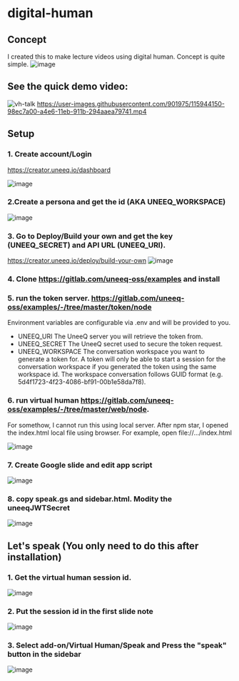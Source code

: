 
# digital-human
## Concept
I created this to make lecture videos using digital human. Concept is quite simple.
![image](https://user-images.githubusercontent.com/901975/115944140-8ffba880-a4e6-11eb-9422-e59626f9fe60.png)

## See the quick demo video:
![vh-talk](https://user-images.githubusercontent.com/901975/115944207-f84a8a00-a4e6-11eb-8120-68196a8d2788.gif)
https://user-images.githubusercontent.com/901975/115944150-98ec7a00-a4e6-11eb-911b-294aaea79741.mp4


## Setup
### 1. Create account/Login
https://creator.uneeq.io/dashboard

![image](https://user-images.githubusercontent.com/901975/115943588-5a08f500-a4e3-11eb-9e5b-4757a89062b9.png)

### 2.Create a persona and get the id (AKA UNEEQ_WORKSPACE)

![image](https://user-images.githubusercontent.com/901975/115943711-385c3d80-a4e4-11eb-9647-8360fa0009f5.png)


### 3. Go to Deploy/Build your own and get the key (UNEEQ_SECRET) and API URL (UNEEQ_URI).

https://creator.uneeq.io/deploy/build-your-own
![image](https://user-images.githubusercontent.com/901975/115943641-a9e7bc00-a4e3-11eb-8c07-e162829ec325.png)


### 4. Clone https://gitlab.com/uneeq-oss/examples and install

### 5. run the token server. https://gitlab.com/uneeq-oss/examples/-/tree/master/token/node 
Environment variables are configurable via .env and will be provided to you.

* UNEEQ_URI The UneeQ server you will retrieve the token from.
* UNEEQ_SECRET The UneeQ secret used to secure the token request.
* UNEEQ_WORKSPACE The conversation workspace you want to generate a token for. A token will only be able to start a
session for the conversation workspace if you generated the token using the same workspace id. The workspace
conversation follows GUID format (e.g. 5d4f1723-4f23-4086-bf91-00b1e58da7f8).

### 6. run virtual human https://gitlab.com/uneeq-oss/examples/-/tree/master/web/node. 
For somethow, I cannot run this using local server. After npm star, I opened the index.html local file using browser. For example, open file://.../index.html

![image](https://user-images.githubusercontent.com/901975/115944758-5c228200-a4ea-11eb-8cab-a979f8b73020.png)

### 7. Create Google slide and edit app script
![image](https://user-images.githubusercontent.com/901975/115943933-5b3b2180-a4e5-11eb-9acc-3504e5e27cd8.png)

### 8. copy speak.gs and sidebar.html. Modity the uneeqJWTSecret
![image](https://user-images.githubusercontent.com/901975/115944004-eae0d000-a4e5-11eb-9070-045b1bf966d4.png)



## Let's speak (You only need to do this after installation)

### 1. Get the virtual human session id.
![image](https://user-images.githubusercontent.com/901975/115943870-01d2f280-a4e5-11eb-8bdf-89e63b9b34a4.png)

### 2. Put the session id in the first slide note
![image](https://user-images.githubusercontent.com/901975/115944095-5fb40a00-a4e6-11eb-906a-a3de96f8c85d.png)


### 3. Select add-on/Virtual Human/Speak and Press the "speak" button in the sidebar
![image](https://user-images.githubusercontent.com/901975/115944050-30050200-a4e6-11eb-88c3-40bd7776c556.png)
